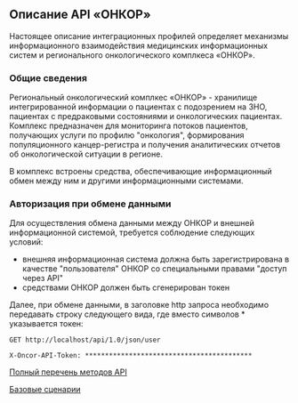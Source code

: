 ## Описание API «ОНКОР»

Настоящее описание интеграционных профилей определяет механизмы информационного взаимодействия медицинских информационных систем и регионального онкологического комплкеса «ОНКОР».

### Общие сведения
Региональный онкологический комплкес «ОНКОР» - хранилище интегрированной информации о пациентах с подозрением на ЗНО, пациентах с предраковыми состояниями и онкологических пациентах. Комплекс предназначен для мониторинга потоков пациентов, получающих услуги по профилю "онкология", формирования популяционного канцер-регистра и получения аналитических отчетов об онкологической ситуации в регионе. 

В комплекс встроены средства, обеспечивающие информационный обмен между ним и другими информационными системами. 

### Авторизация при обмене данными
Для осуществления обмена данными между ОНКОР и внешней информационной системой, требуется соблюдение следующих условий:
 * внешняя информационная система должна быть зарегистрирована в качестве "пользователя" ОНКОР со специальными правами "доступ через API"
 * средствами ОНКОР должен быть сгенерирован токен

Далее, при обмене данными, в заголовке http запроса необходимо передавать строку следующего вида, где вместо символов * указывается токен:

```
GET http://localhost/api/1.0/json/user

X-Oncor-API-Token: ******************************************
```

[Полный перечень методов API](categories.md)

[Базовые сценарии](scripts/index.md)